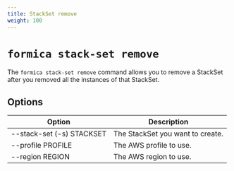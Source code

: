 ```yaml
---
title: StackSet remove
weight: 100
---
```


# `formica stack-set remove`

The `formica stack-set remove` command allows you to remove a StackSet after you
removed all the instances of that StackSet.

## Options

| Option                                             | Description  |
| -------------------------------------------------- | ------------ |
| --stack-set (-s) STACKSET                          | The StackSet you want to create. |
| --profile PROFILE                                  | The AWS profile to use. |
| --region REGION                                    | The AWS region to use. |
